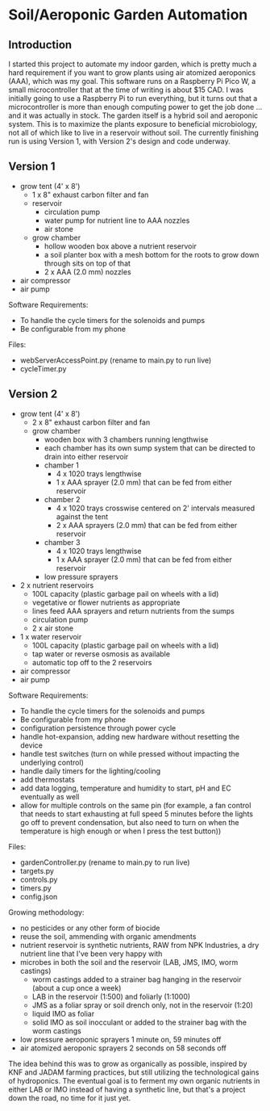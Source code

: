 # Soil/Aeroponic Garden Automation

Introduction
------------
I started this project to automate my indoor garden, which is pretty much a hard requirement if you want to grow plants using air atomized aeroponics (AAA), which was my goal. This software runs on a Raspberry Pi Pico W, a small microcontroller that at the time of writing is about $15 CAD. I was initially going to use a Raspberry Pi to run everything, but it turns out that a microcontroller is more than enough computing power to get the job done ... and it was actually in stock. The garden itself is a hybrid soil and aeroponic system. This is to maximize the plants exposure to beneficial microbiology, not all of which like to live in a reservoir without soil.
The currently finishing run is using Version 1, with Version 2's design and code underway.

Version 1
---------
- grow tent (4' x 8')
  - 1 x 8" exhaust carbon filter and fan
  - reservoir
    - circulation pump
    - water pump for nutrient line to AAA nozzles
    - air stone
  - grow chamber
    - hollow wooden box above a nutrient reservoir
	- a soil planter box with a mesh bottom for the roots to grow down through sits on top of that
    - 2 x AAA (2.0 mm) nozzles
- air compressor
- air pump

Software Requirements:
- To handle the cycle timers for the solenoids and pumps
- Be configurable from my phone

Files:
- webServerAccessPoint.py (rename to main.py to run live)
- cycleTimer.py

Version 2
---------
- grow tent (4' x 8')
  - 2 x 8" exhaust carbon filter and fan
  - grow chamber
    - wooden box with 3 chambers running lengthwise
	- each chamber has its own sump system that can be directed to drain into either reservoir
	- chamber 1
	  - 4 x 1020 trays lengthwise
	  - 1 x AAA sprayer (2.0 mm) that can be fed from either reservoir
	- chamber 2
      - 4 x 1020 trays crosswise centered on 2' intervals measured against the tent
	  - 2 x AAA sprayers (2.0 mm) that can be fed from either reservoir
	- chamber 3
	  - 4 x 1020 trays lengthwise
	  - 1 x AAA sprayer (2.0 mm) that can be fed from either reservoir
	- low pressure sprayers
- 2 x nutrient reservoirs
  - 100L capacity (plastic garbage pail on wheels with a lid)
  - vegetative or flower nutrients as appropriate
  - lines feed AAA sprayers and return nutrients from the sumps
  - circulation pump
  - 2 x air stone
- 1 x water reservoir
  - 100L capacity (plastic garbage pail on wheels with a lid)
  - tap water or reverse osmosis as available
  - automatic top off to the 2 reservoirs
- air compressor
- air pump

Software Requirements:
- To handle the cycle timers for the solenoids and pumps
- Be configurable from my phone
- configuration persistence through power cycle
- handle hot-expansion, adding new hardware without resetting the device
- handle test switches (turn on while pressed without impacting the underlying control)
- handle daily timers for the lighting/cooling
- add thermostats
- add data logging, temperature and humidity to start, pH and EC eventually as well
- allow for multiple controls on the same pin (for example, a fan control that needs to start exhausting at full speed 5 minutes before the lights go off to prevent condensation, but also need to turn on when the temperature is high enough or when I press the test button))

Files:
- gardenController.py (rename to main.py to run live)
- targets.py
- controls.py
- timers.py
- config.json

Growing methodology:
- no pesticides or any other form of biocide
- reuse the soil, ammending with organic amendments
- nutrient reservoir is synthetic nutrients, RAW from NPK Industries, a dry nutrient line that I've been very happy with
- microbes in both the soil and the reservoir (LAB, JMS, IMO, worm castings)
  - worm castings added to a strainer bag hanging in the reservoir (about a cup once a week)
  - LAB in the reservoir (1:500) and foliarly (1:1000)
  - JMS as a foliar spray or soil drench only, not in the reservoir (1:20)
  - liquid IMO as foliar
  - solid IMO as soil inocculant or added to the strainer bag with the worm castings
- low pressure aeroponic sprayers 1 minute on, 59 minutes off
- air atomized aeroponic sprayers 2 seconds on 58 seconds off

The idea behind this was to grow as organically as possible, inspired by KNF and JADAM farming practices, but still utilizing the technological gains of hydroponics. The eventual goal is to ferment my own organic nutrients in either LAB or IMO instead of having a synthetic line, but that's a project down the road, no time for it just yet.
